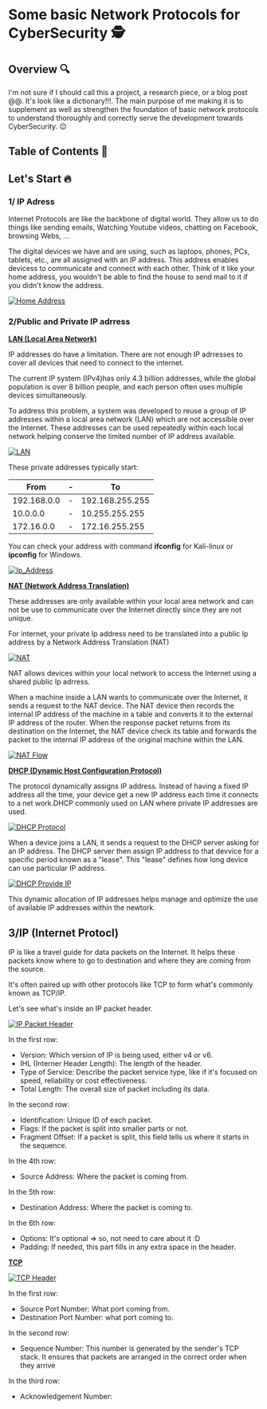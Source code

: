 # Some basic Network Protocols for CyberSecurity 🕵️

## Overview 🔍

I'm not sure if I should call this a project, a research piece, or a blog post @@. It's look like a dictionary!!!. The main purpose of me making it is to supplement as well as strengthen the foundation of basic network protocols to understand thoroughly and correctly serve the development towards CyberSecurity. 😉

## Table of Contents 📖


## Let's Start 🔥

### 1/ IP Adress
Internet Protocols are like the backbone of digital world. They allow us to do things like sending emails, Watching Youtube videos, chatting on Facebook, browsing Webs, ...

The digital devices we have and are using, such as laptops, phones, PCs, tablets, etc., are all assigned with an IP address. This address enables devicess to communicate and connect with each other. Think of it like your home address, you wouldn't be able to find the house to send mail to it if you didn't know the address.

[![Home Address](image/Home_Address.png "Add Integration")](image/Home_Address.png)

### 2/Public and Private IP adrress

**<u>LAN (Local Area Network)</u>**

IP addresses do have a limitation. There are not enough IP adrresses to cover all devices that need to connect to the internet.

The current IP system (IPv4)has only 4.3 billion addresses, while the global population is over 8 billion people, and each person often uses multiple devices simultaneously.

To address this problem, a system was developed to reuse a group of IP addresses within a local area network (LAN) which are not accessible over the Internet. These addresses can be used repeatedly within each local network helping conserve the limited number of IP address available.

[![LAN](image/LAN.png "Local Area Network")](image/LAN.png)

These private addresses typically start:

| From        | - |  To                 |
|-------------|---|---------------------|
| 192.168.0.0 | - | 192.168.255.255     |
| 10.0.0.0    | - | 10.255.255.255      |
| 172.16.0.0  | - | 172.16.255.255      |


You can check your address with command **ifconfig** for Kali-linux or **ipconfig** for Windows.

[![Ip_Address](image/Ip_Address.png "Check your IP address")](image/Ip_Address.png)


**<u>NAT (Network Address Translation)</u>**


These addresses are only available within your local area network and can not be use to communicate over the Internet directly since they are not unique.

For internet, your private Ip address need to be translated into a public Ip address by a Network Address Translation (NAT)

[![NAT](image/NAT.png "Network Address Translation")](image/NAT.png)

NAT allows devices within your local network to access the Internet using a shared public Ip adrress. 

When a machine inside a LAN wants to communicate over the Internet, it sends a request to the NAT device. The NAT device then records the internal IP address of the machine in a table and converts it to the external IP address of the router. When the response packet returns from its destination on the Internet, the NAT device check its table and forwards the packet to the internal IP address of the original machine within the LAN.  

[![NAT Flow](image/NAT_Flow.png "NAT FLow")](image/NAT_Flow.png)

**<u>DHCP (Dynamic Host Configuration Protocol)</u>**

The protocol dynamically assigns IP address. Instead of having a fixed IP address all the time, your device get a new IP address each time it connects to a net work.DHCP commonly used on LAN where private IP addresses are used. 

[![DHCP Protocol](image/DHCP_Protocol.png "DHCP Protocol")](image/DHCP_Protocol.png)

When a device joins a LAN, it sends a request to the DHCP server asking for an IP address. The DHCP server then assign IP address to that devvice for a specific period known as a "lease". This "lease" defines how long device can use particular IP address.

[![DHCP Provide IP](image/DHCP_Working.png "DHCP Provide IP")](image/DHCP_Working.png)

This dynamic allocation of IP addresses helps manage and optimize the use of available IP addresses within the newtork.

## 3/IP (Internet Protocl)

IP is like a travel guide for data packets on the Internet. It helps these packets know where to go to destination and where they are coming from the source.

It's often paired up with other protocols like TCP to form what's commonly known as TCP/IP.


Let's see what's inside an IP packet header.

[![IP Packet Header](image/IP_Packet_Header.png "IP Packet Header")](image/IP_Packet_Header.png)

In the first row:
- Version: Which version of IP is being used, either v4 or v6.
- IHL (Interner Header Length): The length of the header.
- Type of Service: Describe the packet service type, like if it's focused on speed, reliability or cost effectiveness.
- Total Length: The overall size of packet including its data.

In the second row:
- Identification: Unique ID of each packet.
- Flags: If the packet is split into smaller parts or not.
- Fragment Offset: If a packet is split, this field tells us where it starts in the sequence.

In the 4th row:
- Source Address: Where the packet is coming from.

In the 5th row:
- Destination Address: Where the packet is coming to.

In the 6th row:
- Options: It's optional => so, not need to care about it :D
- Padding: If needed, this part fills in any extra space in the header.

**<u>TCP</u>**

[![TCP Header](image/TCP_Header.png "TCP Header")](image/TCP_Header.png)

In the first row:
- Source Port Number: What port coming from.
- Destination Port Number: what port coming to.

In the second row:
- Sequence Number: This number is generated by the sender's TCP stack. It ensures that packets are arranged in the correct order when they arrive

In the third row:
- Acknowledgement Number: